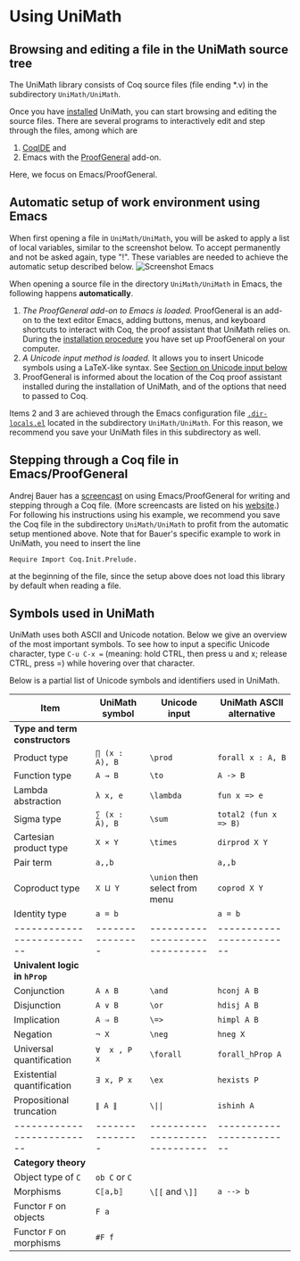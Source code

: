 Using UniMath
=============


Browsing and editing a file in the UniMath source tree
------------------------------------------------------

The UniMath library consists of Coq source files (file ending *.v) in the subdirectory `UniMath/UniMath`.

Once you have [installed](./INSTALL.md) UniMath, you can start browsing and editing the source files.
There are several programs to interactively edit and step through the files, among which
are 
1. [CoqIDE](https://coq.inria.fr/refman/practical-tools/coqide.html) and 
2. Emacs with the [ProofGeneral](https://proofgeneral.github.io/) add-on.

Here, we focus on Emacs/ProofGeneral.

Automatic setup of work environment using Emacs
-----------------------------------------------

When first opening a file in `UniMath/UniMath`, you will be asked to apply a list of local variables, similar to the screenshot below. To accept permanently and not be asked again, type "!". These variables are needed to achieve the automatic setup described below.
![Screenshot Emacs](https://raw.githubusercontent.com/wiki/UniMath/UniMath/Screenshot_Emacs.png)

When opening a source file in the directory `UniMath/UniMath` in Emacs, the following happens **automatically**.
1. *The ProofGeneral add-on to Emacs is loaded.*
   ProofGeneral is an add-on to the text editor Emacs, adding buttons, menus, and keyboard shortcuts
   to interact with Coq, the proof assistant that UniMath relies on.
   During the [installation procedure](./INSTALL.md) you have set up ProofGeneral on your computer.
2. *A Unicode input method is loaded.* 
   It allows you to insert Unicode symbols using a LaTeX-like syntax.
   See [Section on Unicode input below](USAGE.md/#unicode-input)
3. ProofGeneral is informed about the location of the Coq proof assistant installed during the installation of UniMath,
   and of the options that need to passed to Coq.

Items 2 and 3 are achieved through the Emacs configuration file [`.dir-locals.el`](./UniMath/.dir-locals.el) located in 
the subdirectory `UniMath/UniMath`.
For this reason, we recommend you save your UniMath files in this subdirectory as well.


Stepping through a Coq file in Emacs/ProofGeneral
-------------------------------------------------
Andrej Bauer has a [screencast](https://www.youtube.com/watch?v=l6zqLJQCnzo) on using Emacs/ProofGeneral
for writing and stepping through a Coq file.
(More screencasts are listed on his [website](http://math.andrej.com/2011/02/22/video-tutorials-for-the-coq-proof-assistant/).)
For following his instructions using his example, we recommend you save the Coq file in the subdirectory `UniMath/UniMath`
to profit from the automatic setup mentioned above.
Note that for Bauer's specific example to work in UniMath, you need to insert the line
```
Require Import Coq.Init.Prelude.
```
at the beginning of the file, since the setup above does not load this library by default when reading a file.


Symbols used in UniMath
-----------------------
UniMath uses both ASCII and Unicode notation. Below we give an overview of the most important symbols.
To see how to input a specific Unicode character, type
`C-u C-x =` (meaning: hold CTRL, then press u and x; release CTRL, press =) while hovering over that character.

Below is a partial list of Unicode symbols and identifiers used in UniMath.

| Item                       | UniMath symbol  | Unicode input                  |UniMath ASCII alternative |
| -------------------------- | --------------- | ------------------------------ | ------------------------ |
|   **Type and term constructors**
| Product type               |  `∏ (x : A), B` | `\prod`                        | `forall x : A, B`        |
| Function type              | `A → B`         | `\to`                          | `A -> B`                 |
| Lambda abstraction         |  `λ x, e`       | `\lambda`                      | `fun x => e`             |
| Sigma type                 | `∑ (x : A), B`  | `\sum`                         | `total2 (fun x => B)`    |
| Cartesian product type     |  `X × Y`        | `\times`                       | `dirprod X Y`            |
| Pair term                  |  `a,,b`         |                                | `a,,b`                   |
| Coproduct type             | `X ⨿ Y`         | `\union` then select from menu | `coprod X Y`             |
| Identity type              | `a = b`         |                                | `a = b`                  |
| -------------------------- | --------------- | ------------------------------ | ------------------------ |
|   **Univalent logic in `hProp`** 
| Conjunction                | `A ∧ B`         | `\and`                         | `hconj A B`              |
| Disjunction                | `A ∨ B`         | `\or`                          | `hdisj A B`              |
| Implication                | `A ⇒ B`         | `\=>`                          | `himpl A B`              |
| Negation                   | `¬ X`           | `\neg`                         | `hneg X`                 |
| Universal quantification   | `∀  x , P x`    | `\forall`                      | `forall_hProp A`         |
| Existential quantification | `∃ x, P x`      | `\ex`                          | `hexists P`              |
| Propositional truncation   | `∥ A ∥`          | `\\|\|`                        | `ishinh A`               |
| -------------------------- | --------------- | ------------------------------ | ------------------------ |
|   **Category theory**
| Object type of `C`         | `ob C` or `C`   |                                |                          |
| Morphisms                  | `C⟦a,b⟧`        | `\[[` and `\]]`                |  `a --> b`               |
| Functor `F` on objects     | `F a`           |                                |                          |
| Functor `F` on morphisms   | `#F f`          |                                |                          |


